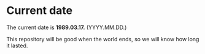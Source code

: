 # Current date

The current date is **1989.03.17.** (YYYY.MM.DD.)

This repository will be good when the world ends, so we will know how long it lasted.
